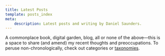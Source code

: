 ```yaml
---
title: Latest Posts
template: posts_index
meta:
    description: Latest posts and writing by Daniel Saunders.
---
```


A commonplace book, digital garden, blog, all or none of the above—this is a space to share (and amend) my recent thoughts and preoccupations. To peruse non-chronologically, check out categories or [taxonomies](/posts/taxonomies).
